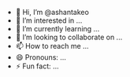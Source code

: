 - 👋 Hi, I’m @ashantakeo
- 👀 I’m interested in ...
- 🌱 I’m currently learning ...
- 💞️ I’m looking to collaborate on ...
- 📫 How to reach me ...
- 😄 Pronouns: ...
- ⚡ Fun fact: ...

<!---
ashantakeo/ashantakeo is a ✨ special ✨ repository because its `README.md` (this file) appears on your GitHub profile.
You can click the Preview link to take a look at your changes.
--->
